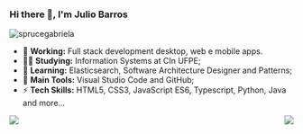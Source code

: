 ### Hi there 👋, I'm Julio Barros

<p align="left"> <img src="https://komarev.com/ghpvc/?username=sprucegabriela&label=Profile%20views&color=0e75b6&style=flat" alt="sprucegabriela" /> </p>

- 🔭 **Working:** Full stack development desktop, web e mobile apps.
- 👨‍🎓 **Studying:** Information Systems at CIn UFPE;
- 🌱 **Learning:** Elasticsearch, Software Architecture Designer and Patterns;
- 🎒 **Main Tools:** Visual Studio Code and GitHub;
- ⚡ **Tech Skills:** HTML5, CSS3, JavaScript ES6, Typescript, Python, Java and more...

<a href="https://github.com/KaesarZ/KaesarZ">
  <img align = "left" src = "https://github-readme-stats.vercel.app/api/top-langs/?username=KaesarZ" />
</a>

<a href="https://github.com/KaesarZ/KaesarZ">
  <img align = "right" src = "https://github-readme-stats.vercel.app/api?username=KaesarZ&show**icons=true" />
</a>
